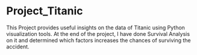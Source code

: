 # Project_Titanic
This Project provides useful insights on the data of Titanic using Python visualization tools. At the end of the project, I have done Survival Analysis on it and determined which factors increases the chances of surviving the accident.
